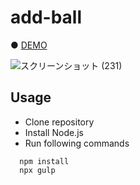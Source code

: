 # add-ball

● <a href="https://hisamikurita.github.io/add-ball/dist">DEMO</a>

![スクリーンショット (231)](https://user-images.githubusercontent.com/47776346/81419869-f24e8280-9189-11ea-97f7-ba0721d19fce.png)

## Usage
* Clone repository<br>
* Install Node.js<br>
* Run following commands<br>
```
  npm install  
  npx gulp 
```
